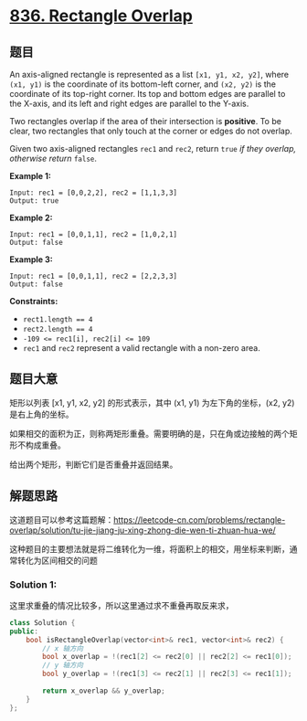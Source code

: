 # [836. Rectangle Overlap](https://leetcode.com/problems/rectangle-overlap/)

## 题目

An axis-aligned rectangle is represented as a list `[x1, y1, x2, y2]`, where `(x1, y1)` is the coordinate of its bottom-left corner, and `(x2, y2)` is the coordinate of its top-right corner. Its top and bottom edges are parallel to the X-axis, and its left and right edges are parallel to the Y-axis.

Two rectangles overlap if the area of their intersection is **positive**. To be clear, two rectangles that only touch at the corner or edges do not overlap.

Given two axis-aligned rectangles `rec1` and `rec2`, return `true` *if they overlap, otherwise return* `false`.

 

**Example 1:**

```
Input: rec1 = [0,0,2,2], rec2 = [1,1,3,3]
Output: true
```

**Example 2:**

```
Input: rec1 = [0,0,1,1], rec2 = [1,0,2,1]
Output: false
```

**Example 3:**

```
Input: rec1 = [0,0,1,1], rec2 = [2,2,3,3]
Output: false
```

 

**Constraints:**

- `rect1.length == 4`
- `rect2.length == 4`
- `-109 <= rec1[i], rec2[i] <= 109`
- `rec1` and `rec2` represent a valid rectangle with a non-zero area.

## 题目大意

矩形以列表 [x1, y1, x2, y2] 的形式表示，其中 (x1, y1) 为左下角的坐标，(x2, y2) 是右上角的坐标。

如果相交的面积为正，则称两矩形重叠。需要明确的是，只在角或边接触的两个矩形不构成重叠。

给出两个矩形，判断它们是否重叠并返回结果。

## 解题思路

这道题目可以参考这篇题解：https://leetcode-cn.com/problems/rectangle-overlap/solution/tu-jie-jiang-ju-xing-zhong-die-wen-ti-zhuan-hua-we/

这种题目的主要想法就是将二维转化为一维，将面积上的相交，用坐标来判断，通常转化为区间相交的问题

### Solution 1:

这里求重叠的情况比较多，所以这里通过求不重叠再取反来求，

```c++
class Solution {
public:
    bool isRectangleOverlap(vector<int>& rec1, vector<int>& rec2) {
        // x 轴方向
        bool x_overlap = !(rec1[2] <= rec2[0] || rec2[2] <= rec1[0]);
        // y 轴方向
        bool y_overlap = !(rec1[3] <= rec2[1] || rec2[3] <= rec1[1]);
        
        return x_overlap && y_overlap;
    }
};
```

